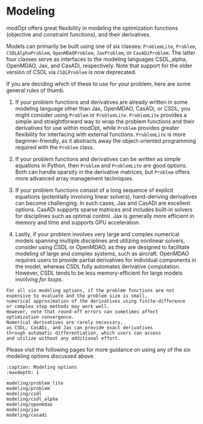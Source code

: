 # Modeling

modOpt offers great flexibility in modeling the optimization functions
(objective and constraint functions), and their derivatives.
<!-- There are mainly six different ways in which models can be built. -->
Models can primarily be built using one of six classes: 
`ProblemLite`, `Problem`, `CSDLAlphaProblem`, `OpenMDAOProblem`, 
`JaxProblem`, or `CasADiProblem`.
The latter four classes serve as interfaces to the
modeling languages CSDL_alpha, OpenMDAO, Jax, and CasADi, respectively.
Note that support for the older version of CSDL via `CSDLProblem` 
is now deprecated.

If you are deciding which of these to use for your problem, here are some
general rules of thumb.

1. If your problem functions and derivatives are already written in some 
modeling language other than Jax, OpenMDAO, CasADi, or CSDL,
you might consider using `Problem` or `ProblemLite`.
`ProblemLite` provides a simple and straightforward way to wrap 
the problem functions and their derivatives for use within modOpt,
while `Problem` provides greater flexibility for interfacing with external functions.
`ProblemLite` is more beginner-friendly, as it abstracts away the
object-oriented programming required with the `Problem` class.

2. If your problem functions and derivatives can be written as simple equations
in Python, then `Problem` and `ProblemLite` are good options.
Both can handle sparsity in the derivative matrices, but `Problem` offers
more advanced array management techniques.
<!-- and the problem size (number of variables and constraints) is not too large 
to benefit from sparse matrix formats -->
<!-- However, if the problem can benefit from sparsity in the  -->

3. If your problem functions consist of a long sequence of explicit equations
(potentially involving linear solvers), hand-deriving derivatives 
can become challenging.
In such cases, Jax and CasADi are excellent options.
CasADi supports sparse matrices and includes built-in solvers for disciplines 
such as optimal control.
Jax is generally more efficient in memory and time and supports GPU acceleration.

4. Lastly, if your problem involves very large and complex numerical models
spanning multiple disciplines and utilizing nonlinear solvers,
consider using CSDL or OpenMDAO, as they are designed to facilitate modeling of 
large and complex systems, such as aircraft.
OpenMDAO requires users to provide partial derivatives for individual components
in the model, whereas CSDL fully automates derivative computation.
However, CSDL tends to be less memory-efficient for large models involving *for loops*.

```{note}
For all six modeling options, if the problem functions are not 
expensive to evaluate and the problem size is small,
numerical approximation of the derivatives using finite-difference 
or complex step methods may work well.
However, note that round-off errors can sometimes affect 
optimization convergence.
Numerical derivatives are rarely necessary, 
as CSDL, CasADi, and Jax can provide exact derivatives
through automatic differentiation, which users can access 
and utilize without any additional effort.
```

Please visit the following pages for more guidance on using any
of the six modeling options discussed above.

```{toctree}
:caption: Modeling options
:maxdepth: 1

modeling/problem_lite
modeling/problem
modeling/csdl
modeling/csdl_alpha
modeling/openmdao
modeling/jax
modeling/casadi
```